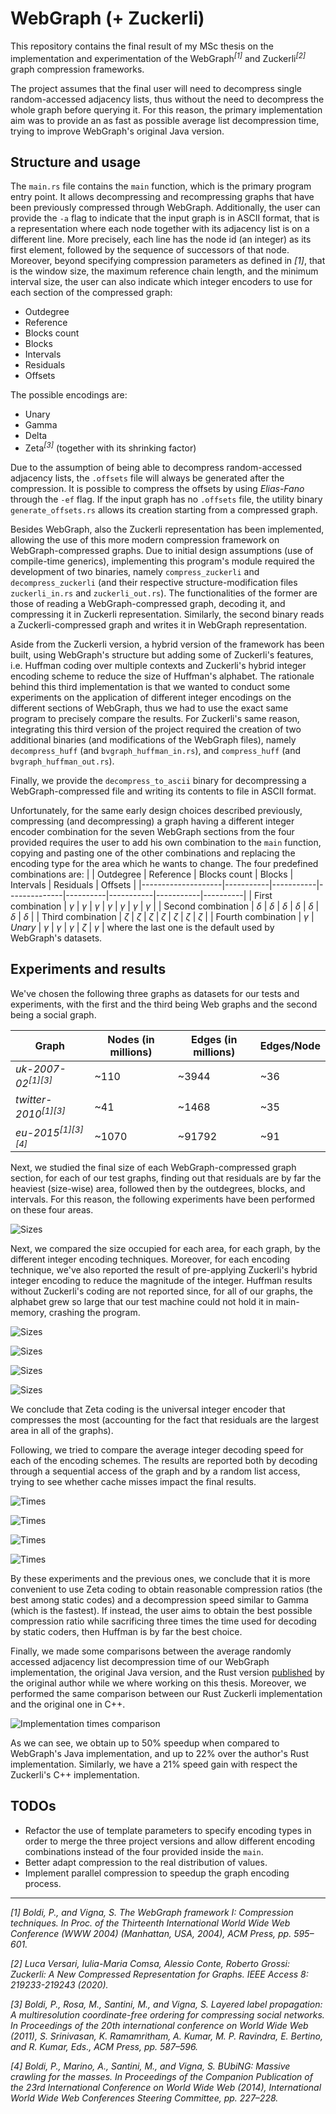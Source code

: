# WebGraph (+ Zuckerli)
This repository contains the final result of my MSc thesis on the implementation and experimentation of the WebGraph<sup>_[1]_</sup> and Zuckerli<sup>_[2]_</sup> graph compression frameworks.

The project assumes that the final user will need to decompress single random-accessed adjacency lists, thus without the need to decompress the whole graph before querying it. 
For this reason, the primary implementation aim was to provide an as fast as possible average list decompression time, trying to improve WebGraph's original Java version.

## Structure and usage

The `main.rs` file contains the `main` function, which is the primary program entry point. It allows decompressing and recompressing graphs that have been previously compressed through WebGraph. 
Additionally, the user can provide the `-a` flag to indicate that the input graph is in ASCII format, that is a representation where each node together with its adjacency list is on a different line. 
More precisely, each line has the node id (an integer) as its first element, followed by the sequence of successors of that node.
Moreover, beyond specifying compression parameters as defined in _[1]_, that is the window size, the maximum reference chain length, and the minimum interval size, the user can also indicate which integer
encoders to use for each section of the compressed graph:
- Outdegree
- Reference
- Blocks count
- Blocks
- Intervals
- Residuals
- Offsets

The possible encodings are:
- Unary
- Gamma
- Delta
- Zeta<sup>_[3]_</sup> (together with its shrinking factor)

Due to the assumption of being able to decompress random-accessed adjacency lists, the `.offsets` file will always be generated after the compression.
It is possible to compress the offsets by using _Elias-Fano_ through the `-ef` flag.
If the input graph has no `.offsets` file, the utility binary `generate_offsets.rs` allows its creation starting from a compressed graph.

Besides WebGraph, also the Zuckerli representation has been implemented, allowing the use of this more modern compression framework on WebGraph-compressed graphs. 
Due to initial design assumptions (use of compile-time generics), implementing this program's module required the development of two binaries, namely `compress_zuckerli` and `decompress_zuckerli` (and their respective structure-modification files `zuckerli_in.rs` and `zuckerli_out.rs`).
The functionalities of the former are those of reading a WebGraph-compressed graph, decoding it, and compressing it in Zuckerli representation. Similarly, the second binary reads a Zuckerli-compressed graph and writes it in WebGraph representation.

Aside from the Zuckerli version, a hybrid version of the framework has been built, using WebGraph's structure but adding some of Zuckerli's features, i.e. Huffman coding over multiple contexts and Zuckerli's hybrid integer encoding scheme to reduce the size of Huffman's alphabet.
The rationale behind this third implementation is that we wanted to conduct some experiments on the application of different integer encodings on the different sections of WebGraph, thus we had to use the exact same program to precisely compare the results.
For Zuckerli's same reason, integrating this third version of the project required the creation of two additional binaries (and modifications of the WebGraph files), namely `decompress_huff` (and `bvgraph_huffman_in.rs`), and `compress_huff` (and `bvgraph_huffman_out.rs`).

Finally, we provide the `decompress_to_ascii` binary for decompressing a WebGraph-compressed file and writing its contents to file in ASCII format.

Unfortunately, for the same early design choices described previously, compressing (and decompressing) a graph having a different integer encoder combination for the seven WebGraph sections from the four provided requires the user to add his own combination to the `main` function, copying and pasting one of the other combinations and replacing the encoding type for the area which he wants to change.
The four predefined combinations are:
|                    | Outdegree | Reference | Blocks count | Blocks   | Intervals | Residuals | Offsets  |
|--------------------|-----------|-----------|--------------|----------|-----------|-----------|----------|
| First combination  | $\gamma$  | $\gamma$  | $\gamma$     | $\gamma$ | $\gamma$  | $\gamma$  | $\gamma$ |
| Second combination | $\delta$  | $\delta$  | $\delta$     | $\delta$ | $\delta$  | $\delta$  | $\delta$ |
| Third combination  | $\zeta$   | $\zeta$   | $\zeta$      | $\zeta$  | $\zeta$   | $\zeta$   | $\zeta$  |
| Fourth combination | $\gamma$  | _Unary_   | $\gamma$     | $\gamma$ | $\gamma$  | $\zeta$   | $\gamma$ |
where the last one is the default used by WebGraph's datasets.

## Experiments and results

We've chosen the following three graphs as datasets for our tests and experiments, with the first and the third being Web graphs and the second being a social graph.

| Graph                             | Nodes (in millions) | Edges (in millions) | Edges/Node |
|-----------------------------------|---------------------|---------------------|------------|
| _uk-2007-02_<sup>_[1][3]_</sup>   | ~110                | ~3944               | ~36        |
| _twitter-2010_<sup>_[1][3]_</sup> | ~41                 | ~1468               | ~35        |
| _eu-2015_<sup>_[1][3][4]_</sup>   | ~1070               | ~91792              | ~91        |

Next, we studied the final size of each WebGraph-compressed graph section, for each of our test graphs, finding out that residuals are by far the heaviest (size-wise) area, followed then by the outdegrees, blocks, and intervals.
For this reason, the following experiments have been performed on these four areas.

![Sizes](experiments/sizes.png)

Next, we compared the size occupied for each area, for each graph, by the different integer encoding techniques. Moreover, for each encoding technique, we've also reported the result of pre-applying Zuckerli's hybrid integer encoding to reduce the magnitude of the integer.
Huffman results without Zuckerli's coding are not reported since, for all of our graphs, the alphabet grew so large that our test machine could not hold it in main-memory, crashing the program.

![Sizes](experiments/code_sizes/outd_sizes.png)

![Sizes](experiments/code_sizes/blocks_sizes.png)

![Sizes](experiments/code_sizes/int_sizes.png)

![Sizes](experiments/code_sizes/res_sizes.png)

We conclude that Zeta coding is the universal integer encoder that compresses the most (accounting for the fact that residuals are the largest area in all of the graphs).

Following, we tried to compare the average integer decoding speed for each of the encoding schemes. The results are reported both by decoding through a sequential access of the graph and by a random list access, trying to see whether cache misses impact the final results.

![Times](experiments/code_times/outd_times.png)

![Times](experiments/code_times/blocks_times.png)

![Times](experiments/code_times/int_times.png)

![Times](experiments/code_times/res_times.png)

By these experiments and the previous ones, we conclude that it is more convenient to use Zeta coding to obtain reasonable compression ratios (the best among static codes) and a decompression speed similar to Gamma (which is the fastest). 
If instead, the user aims to obtain the best possible compression ratio while sacrificing three times the time used for decoding by static coders, then Huffman is by far the best choice.

Finally, we made some comparisons between the average randomly accessed adjacency list decompression time of our WebGraph implementation, the original Java version, and the Rust version [published](https://github.com/vigna/webgraph-rs/) by the original author while we where working on this thesis.
Moreover, we performed the same comparison between our Rust Zuckerli implementation and the original one in C++.

![Implementation times comparison](experiments/impl_speed.png)

As we can see, we obtain up to 50% speedup when compared to WebGraph's Java implementation, and up to 22% over the author's Rust implementation.
Similarly, we have a 21% speed gain with respect the Zuckerli's C++ implementation.

## TODOs

- Refactor the use of template parameters to specify encoding types in order to merge the three project versions and allow different encoding combinations instead of the four provided inside the `main`.
- Better adapt compression to the real distribution of values.
- Implement parallel compression to speedup the graph encoding process.

-------------------------------- 

_[1]  Boldi, P., and Vigna, S. The WebGraph framework I: Compression techniques. In Proc. of the Thirteenth International World Wide Web Conference (WWW 2004) (Manhattan, USA, 2004), ACM Press, pp. 595–601._

_[2] Luca Versari, Iulia-Maria Comsa, Alessio Conte, Roberto Grossi: Zuckerli: A New Compressed Representation for Graphs. IEEE Access 8: 219233-219243 (2020)._

_[3] Boldi, P., Rosa, M., Santini, M., and Vigna, S. Layered label propagation: A multiresolution coordinate-free ordering for compressing social networks. In Proceedings of the 20th international conference on World Wide Web (2011), S. Srinivasan, K. Ramamritham, A. Kumar, M. P. Ravindra, E. Bertino, and R. Kumar, Eds., ACM Press, pp. 587–596._

_[4] Boldi, P., Marino, A., Santini, M., and Vigna, S. BUbiNG: Massive crawling for the masses. In Proceedings of the Companion Publication of the 23rd International Conference on World Wide Web (2014), International World Wide Web Conferences Steering Committee, pp. 227–228._
